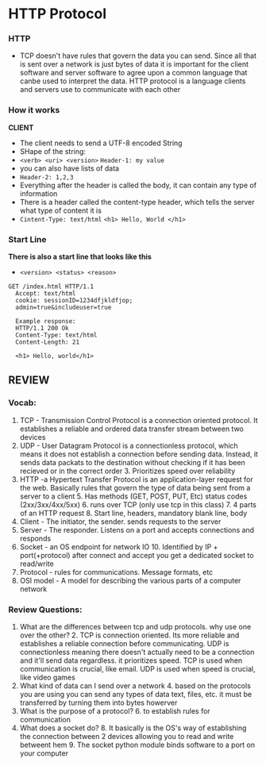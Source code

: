 # HTTP Protocol

### HTTP
* TCP doesn't have rules that govern the data you can send. Since all that is sent over a network is just bytes of data it is important for the client software and server software to agree upon a common language that canbe used to interpret the data. HTTP protocol is a language clients and servers use to communicate with each other


### How it works

**CLIENT**
* The client needs to send a UTF-8 encoded String
* SHape of the string:
* `<verb> <uri> <version>` `Header-1: my value`
* you can also have lists of data
* `Header-2: 1,2,3`
* Everything after the header is called the body, it can contain any type of information
* There is a header called the content-type header, which tells the server what type of content it is
* `Cintent-Type: text/html` `<h1> Hello, World </h1>`
### Start Line
**There is also a start line that looks like this**
* `<version> <status> <reason>`
```
GET /index.html HTTP/1.1
  Accept: text/html
  cookie: sessionID=1234dfjkldfjop;
  admin=true&includeuser=true
    
  Example response:
  HTTP/1.1 200 Ok
  Content-Type: text/html
  Content-Length: 21
    
  <h1> Hello, world</h1>
  ```


## REVIEW

### Vocab:
1. TCP - Transmission Control Protocol is a connection oriented protocol. It establishes a reliable and ordered data transfer stream between two devices
2. UDP - User Datagram Protocol is a connectionless protocol, which means it does not establish a connection before sending data. Instead, it sends data packats to the destination without checking if it has been recieved or in the correct order
   3. Prioritizes speed over reliability
4. HTTP -a Hypertext Transfer Protocol is an application-layer request for the web. Basically rules that govern the type of data being sent from a server to a client
   5. Has methods (GET, POST, PUT, Etc) status codes (2xx/3xx/4xx/5xx)
   6. runs over TCP (only use tcp in this class)
   7. 4 parts of an HTTP request
      8. Start line, headers, mandatory blank line, body
7. Client - The initiator, the sender. sends requests to the server
8. Server - The responder. Listens on a port and accepts connections and responds
9. Socket - an OS endpoint for network IO
   10. Identified by IP + port(+protocol) after connect and accept you get a dedicated socket to read/write
11. Protocol - rules for communications. Message formats, etc
12. OSI model - A model for describing the various parts of a computer network

### Review Questions:
1. What are the differences between tcp and udp protocols. why use one over the other?
   2. TCP is connection oriented. Its more reliable and establishes a reliable connection before communicating. UDP is connectionless meaning there doesn't actually need to be a connection and it'll send data regardless. it prioritizes speed. TCP is used when communication is crucial, like email. UDP is used when speed is crucial, like video games
3. What kind of data can I send over a network
   4. based on the protocols you are using you can send any types of data text, files, etc. it must be transferred by turning them into bytes howerver
5. What is the purpose of a protocol?
   6. to establish rules for communication
7. What does a socket do?
   8. It basically is the OS's way of establishing the connection between 2 devices allowing you to read and write betweent hem
   9. The socket python module binds software to a port on your computer
